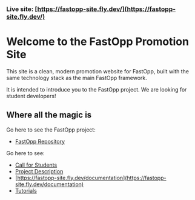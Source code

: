 ### Live site: [https://fastopp-site.fly.dev/](https://fastopp-site.fly.dev/)

# Welcome to the FastOpp Promotion Site

This site is a clean, modern promotion website for FastOpp, built with the same technology stack as the main FastOpp framework.

It is intended to introduce you to the FastOpp project. We are looking for student developers!

## Where all the magic is

Go here to see the FastOpp project:

* [FastOpp Repository](https://github.com/Oppkey/fastopp)

Go here to see:

* [Call for Students](https://fastopp-site.fly.dev/students)
* [Project Description](https://fastopp-site.fly.dev/project)
* [https://fastopp-site.fly.dev/documentation](https://fastopp-site.fly.dev/documentation)
* [Tutorials](https://fastopp-site.fly.dev/tutorials)